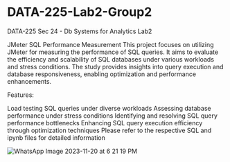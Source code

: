 # DATA-225-Lab2-Group2
DATA-225 Sec 24 - Db Systems for Analytics Lab2 

JMeter SQL Performance Measurement
This project focuses on utilizing JMeter for measuring the performance of SQL queries. It aims to evaluate the efficiency and scalability of SQL databases under various workloads and stress conditions. The study provides insights into query execution and database responsiveness, enabling optimization and performance enhancements.

Features:

Load testing SQL queries under diverse workloads
Assessing database performance under stress conditions
Identifying and resolving SQL query performance bottlenecks
Enhancing SQL query execution efficiency through optimization techniques
Please refer to the respective SQL and ipynb files for detailed information

![WhatsApp Image 2023-11-20 at 6 21 19 PM](https://github.com/ananyamudunuri/DATA-225-Lab2-Group2/assets/144860707/cf67f19b-2777-4f97-8f1b-40ba38b9c5d2)
